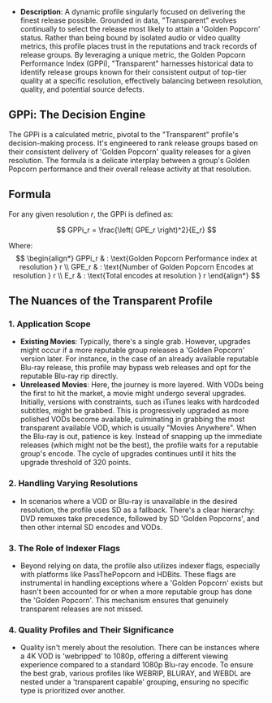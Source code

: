 
- **Description**: A dynamic profile singularly focused on delivering the finest release possible. Grounded in data, "Transparent" evolves continually to select the release most likely to attain a 'Golden Popcorn' status. Rather than being bound by isolated audio or video quality metrics, this profile places trust in the reputations and track records of release groups. By leveraging a unique metric, the Golden Popcorn Performance Index (GPPi), "Transparent" harnesses historical data to identify release groups known for their consistent output of top-tier quality at a specific resolution, effectively balancing between resolution, quality, and potential source defects.

## GPPi: The Decision Engine

The GPPi is a calculated metric, pivotal to the "Transparent" profile's decision-making process. It's engineered to rank release groups based on their consistent delivery of 'Golden Popcorn' quality releases for a given resolution. The formula is a delicate interplay between a group's Golden Popcorn performance and their overall release activity at that resolution.

## Formula

For any given resolution *r*, the GPPi is defined as:

$$ 
GPPi_r = \frac{\left( GPE_r \right)^2}{E_r} 
$$

Where:
$$ 
\begin{align*}
GPPi_r & : \text{Golden Popcorn Performance index at resolution } r \\
GPE_r & : \text{Number of Golden Popcorn Encodes at resolution } r \\
E_r & : \text{Total encodes at resolution } r
\end{align*}
$$
## The Nuances of the Transparent Profile

### 1. Application Scope
   - **Existing Movies**: Typically, there's a single grab. However, upgrades might occur if a more reputable group releases a 'Golden Popcorn' version later. For instance, in the case of an already available reputable Blu-ray release, this profile may bypass web releases and opt for the reputable Blu-ray rip directly.
   - **Unreleased Movies**: Here, the journey is more layered. With VODs being the first to hit the market, a movie might undergo several upgrades. Initially, versions with constraints, such as iTunes leaks with hardcoded subtitles, might be grabbed. This is progressively upgraded as more polished VODs become available, culminating in grabbing the most transparent available VOD, which is usually "Movies Anywhere". When the Blu-ray is out, patience is key. Instead of snapping up the immediate releases (which might not be the best), the profile waits for a reputable group's encode. The cycle of upgrades continues until it hits the upgrade threshold of 320 points.

### 2. Handling Varying Resolutions
   - In scenarios where a VOD or Blu-ray is unavailable in the desired resolution, the profile uses SD as a fallback. There's a clear hierarchy: DVD remuxes take precedence, followed by SD 'Golden Popcorns', and then other internal SD encodes and VODs.

### 3. The Role of Indexer Flags
   - Beyond relying on data, the profile also utilizes indexer flags, especially with platforms like PassThePopcorn and HDBits. These flags are instrumental in handling exceptions where a 'Golden Popcorn' exists but hasn't been accounted for or when a more reputable group has done the 'Golden Popcorn'. This mechanism ensures that genuinely transparent releases are not missed.

### 4. Quality Profiles and Their Significance
   - Quality isn't merely about the resolution. There can be instances where a 4K VOD is 'webripped' to 1080p, offering a different viewing experience compared to a standard 1080p Blu-ray encode. To ensure the best grab, various profiles like WEBRIP, BLURAY, and WEBDL are nested under a 'transparent capable' grouping, ensuring no specific type is prioritized over another.
